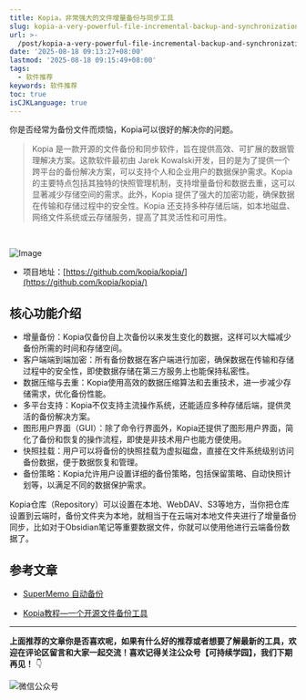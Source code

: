 ```yaml
---
title: Kopia，非常强大的文件增量备份与同步工具
slug: kopia-a-very-powerful-file-incremental-backup-and-synchronization-tool-2aoevm
url: >-
  /post/kopia-a-very-powerful-file-incremental-backup-and-synchronization-tool-2aoevm.html
date: '2025-08-18 09:13:27+08:00'
lastmod: '2025-08-18 09:15:49+08:00'
tags:
  - 软件推荐
keywords: 软件推荐
toc: true
isCJKLanguage: true
---
```






你是否经常为备份文件而烦恼，Kopia可以很好的解决你的问题。

> Kopia 是一款开源的文件备份和同步软件，旨在提供高效、可扩展的数据管理解决方案。这款软件最初由 Jarek Kowalski开发，目的是为了提供一个跨平台的备份解决方案，可以支持个人和企业用户的数据保护需求。Kopia 的主要特点包括其独特的快照管理机制，支持增量备份和数据去重，这可以显著减少存储空间的需求。此外，Kopia 提供了强大的加密功能，确保数据在传输和存储过程中的安全性。Kopia 还支持多种存储后端，如本地磁盘、网络文件系统或云存储服务，提高了其灵活性和可用性。

‍

![Image](https://img.sdgarden.top/blog/2025/08/network-asset-50d38a4c-1d2c-4b87-8c36-a2816566ac55-20250818091528-ti3kv7y.jpg)

- 项目地址：[https://github.com/kopia/kopia/](https://github.com/kopia/kopia/)

## 核心功能介绍

- 增量备份：Kopia仅备份自上次备份以来发生变化的数据，这样可以大幅减少备份所需的时间和存储空间。
- 客户端端到端加密：所有备份数据在客户端进行加密，确保数据在传输和存储过程中的安全性，即使数据存储在第三方服务上也能保持私密性。
- 数据压缩与去重：Kopia使用高效的数据压缩算法和去重技术，进一步减少存储需求，优化备份性能。
- 多平台支持：Kopia不仅支持主流操作系统，还能适应多种存储后端，提供灵活的备份解决方案。
- 图形用户界面（GUI）：除了命令行界面外，Kopia还提供了图形用户界面，简化了备份和恢复的操作流程，即使是非技术用户也能方便使用。
- 快照挂载：用户可以将备份的快照挂载为虚拟磁盘，直接在文件系统级别访问备份数据，便于数据恢复和管理。
- 备份策略：Kopia允许用户设置详细的备份策略，包括保留策略、自动快照计划等，以满足不同的数据保护需求。

Kopia仓库（Repository）可以设置在本地、WebDAV、S3等地方，当你把仓库设置到云端时，备份文件夹为本地，就相当于在云端对本地文件夹进行了增量备份同步，比如对于Obsidian笔记等重要数据文件，你就可以使用他进行云端备份数据了。

## 参考文章

- [SuperMemo 自动备份](https://zhuanlan.zhihu.com/p/351606263)

- [Kopia教程—一个开源文件备份工具](https://forum-zh.obsidian.md/t/topic/3944)

---
**上面推荐的文章你是否喜欢呢，如果有什么好的推荐或者想要了解最新的工具，欢迎在评论区留言和大家一起交流！喜欢记得关注公众号【可持续学园】，我们下期再见！**    👇

![微信公众号](https://img.sdgarden.top/blog/2025/08/微信公众号-20250813124220-913xdfk.webp)